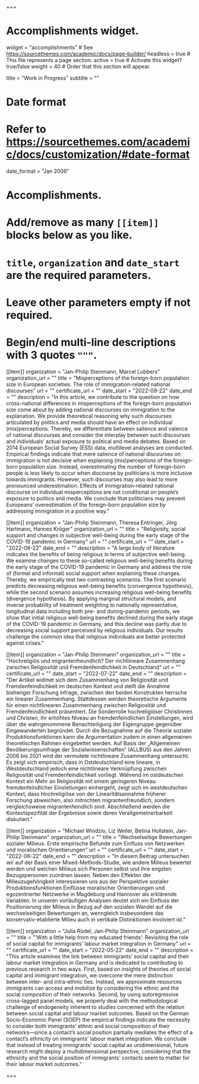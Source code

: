 +++
# Accomplishments widget.
widget = "accomplishments"  # See https://sourcethemes.com/academic/docs/page-builder/
headless = true  # This file represents a page section.
active = true  # Activate this widget? true/false
weight = 40  # Order that this section will appear.

title = "Work in Progress"
subtitle = ""

# Date format
#   Refer to https://sourcethemes.com/academic/docs/customization/#date-format
date_format = "Jan 2006"

# Accomplishments.
#   Add/remove as many `[[item]]` blocks below as you like.
#   `title`, `organization` and `date_start` are the required parameters.
#   Leave other parameters empty if not required.
#   Begin/end multi-line descriptions with 3 quotes `"""`.

[[item]]
  organization = "Jan-Philip Steinmann, Marcel Lubbers"
  organization_url = ""
  title = "Misperceptions of the foreign-born population size in European societies. The role of immigration-related national discourses"
  url = ""
  certificate_url = ""
  date_start = "2022-09-22"
  date_end = ""
  description = "In this article, we contribute to the question on how cross-national differences in misperceptions of the foreign-born population size come about by adding national discourses on immigration to the explanation. We provide theoretical reasoning why such discourses articulated by politics and media should have an effect on individual (mis)perceptions. Thereby, we differentiate between salience and valence of national discourses and consider the interplay between such discourses and individuals’ actual exposure to political and media debates. Based on 2014 European Social Survey (ESS) data, multilevel analyses are conducted. Empirical findings indicate that mere salience of national discourses on immigration is not decisive when explaining (mis)perceptions of the foreign-born population size. Instead, overestimating the number of foreign-born people is less likely to occur when discourse by politicians is more inclusive towards immigrants. However, such discourses may also lead to more pronounced underestimation. Effects of immigration-related national discourse on individual misperceptions are not conditional on people’s exposure to politics and media. We conclude that politicians may prevent Europeans’ overestimation of the foreign-born population size by addressing immigration in a positive way."

[[item]]
  organization = "Jan-Philip Steinmann, Theresa Entringer, Jörg Hartmann, Hannes Kröger"
  organization_url = ""
  title = "Religiosity, social support and changes in subjective well-being during the early stage of the COVID-19 pandemic in Germany"
  url = ""
  certificate_url = ""
  date_start = "2022-08-22"
  date_end = ""
  description = "A large body of literature indicates the benefits of being religious in terms of subjective well-being. We examine changes to these so-called religious well-being benefits during the early stage of the COVID-19 pandemic in Germany and address the role of (formal and informal) social support when explaining these changes. Thereby, we empirically test two contrasting scenarios: The first scenario predicts decreasing religious well-being benefits (convergence hypothesis), while the second scenario assumes increasing religious well-being benefits (divergence hypothesis). By applying marginal structural models, and inverse probability of treatment weighting to nationally representative, longitudinal data including both pre- and during-pandemic periods, we show that initial religious well-being benefits declined during the early stage of the COVID-19 pandemic in Germany, and this decline was partly due to decreasing social support perceived by religious individuals. Our results challenge the common idea that religious individuals are better protected against crises."
  
[[item]]
  organization = "Jan-Philip Steinmann"
  organization_url = ""
  title = "Hochreligiös und migrantenfreundlich? Der nichtlineare Zusammenhang zwischen Religiosität und Fremdenfeindlichkeit in Deutschland"
  url = ""
  certificate_url = ""
  date_start = "2022-07-22"
  date_end = ""
  description = "Der Artikel widmet sich dem Zusammenhang von Religiosität und Fremdenfeindlichkeit im deutschen Kontext und stellt die Annahme bisheriger Forschung infrage, zwischen den beiden Konstrukten herrsche ein linearer Zusammenhang. Stattdessen werden theoretische Argumente für einen nichtlinearen Zusammenhang zwischen Religiosität und Fremdenfeindlichkeit präsentiert. Die Sonderrolle hochreligiöser Christinnen und Christen, ihr erhöhtes Niveau an fremdenfeindlichen Einstellungen, wird über die wahrgenommene Benachteiligung der Eigengruppe gegenüber Eingewanderten begründet. Durch die Bezugnahme auf die Theorie sozialer Produktionsfunktionen kann die Argumentation zudem in einen allgemeinen theoretischen Rahmen eingebettet werden. Auf Basis der „Allgemeinen Bevölkerungsumfrage der Sozialwissenschaften“ (ALLBUS) aus den Jahren 2006 bis 2021 wird der vermutete nichtlineare Zusammenhang untersucht. Es zeigt sich empirisch, dass in Ostdeutschland eine lineare, in Westdeutschland jedoch eine nichtlineare Verknüpfung zwischen Religiosität und Fremdenfeindlichkeit vorliegt. Während im ostdeutschen Kontext ein Mehr an Religiosität mit einem geringeren Niveau fremdenfeindlicher Einstellungen einhergeht, zeigt sich im westdeutschen Kontext, dass Hochreligiöse von der Linearitätsannahme früherer Forschung abweichen, also mitnichten migrantenfreundlich, sondern vergleichsweise migrantenfeindlich sind. Abschließend werden die Kontextspezifität der Ergebnisse sowie deren Verallgemeinerbarkeit diskutiert."
  
[[item]]
  organization = "Michael Windzio, Liz Weiler, Betina Hollstein, Jan-Philip Steinmann"
  organization_url = ""
  title = "Wechselseitige Bewertungen sozialer Milieus. Erste empirische Befunde zum Einfluss von Netzwerken und moralischen Orientierungen"
  url = ""
  certificate_url = ""
  date_start = "2022-06-22"
  date_end = ""
  description = "In diesem Beitrag untersuchen wir auf der Basis einer Mixed-Methods-Studie, wie andere Milieus bewertet werden und welchen Milieus sich Personen selbst und ihre engsten Bezugspersonen zuordnen lassen. Neben den Effekten der Milieuzugehörigkeit interessieren uns aus der Perspektive sozialer Produktionsfunktionen Einflüsse moralischer Orientierungen und egozentrierter Netzwerke in Magdeburg und Hannover als erklärende Variablen. In unseren vorläufigen Analysen deutet sich ein Einfluss der Positionierung der Milieus in Bezug auf den sozialen Wandel auf die wechselseitigen Bewertungen an, wenngleich insbesondere das konservativ-etablierte Milieu auch in vertikale Distinktionen involviert ist."

[[item]]
  organization = "Julia Rüdel, Jan-Philip Steinmann"
  organization_url = ""
  title = "‘With a little help from my educated friends’: Revisiting the role of social capital for immigrants’ labour market integration in Germany"
  url = ""
  certificate_url = ""
  date_start = "2022-05-22"
  date_end = ""
  description = "This article examines the link between immigrants’ social capital and their labour market integration in Germany and is dedicated to contributing to previous research in two ways. First, based on insights of theories of social capital and immigrant integration, we overcome the mere distinction between inter- and intra-ethnic ties. Instead, we approximate resources immigrants can access and mobilize by considering the ethnic and the social composition of their networks. Second, by using autoregressive cross-lagged panel models, we properly deal with the methodological challenge of endogeneity inherent to studies concerned with the relation between social capital and labour market outcomes. Based on the German Socio-Economic Panel (SOEP) the empirical findings indicate the necessity to consider both immigrants’ ethnic and social composition of their networks—since a contact’s social position partially mediates the effect of a contact’s ethnicity on immigrants’ labour market integration. We conclude that instead of treating immigrants’ social capital as unidimensional, future research might deploy a multidimensional perspective, considering that the ethnicity and the social position of immigrants’ contacts seem to matter for their labour market outcomes."


+++
